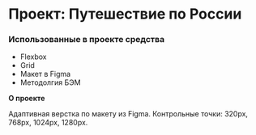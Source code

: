 # Проект: Путешествие по России

### Использованные в проекте средства
* Flexbox
* Grid
* Макет в Figma
* Методолгия БЭМ

**О проекте**

Адаптивная верстка по макету из Figma. Контрольные точки: 320px, 768px, 1024px, 1280px.
